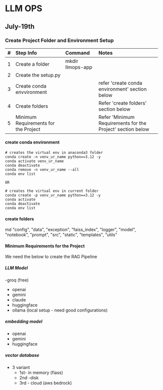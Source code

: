 # LLM OPS 

## July-19th

### Create Project Folder and Environment Setup

|#| Step Info | Command   | Notes   |
|:---:| :---   | :--- | :--- |
|1| Create a folder  | mkdir llmops-app |    |
|2| Create the setup.py||
|3| Create conda envvironment| | refer 'create conda environment' section below
|4| Create  folders ||Refer 'create folders' section below
|5| Minimum Requirements for the Project|| Refer 'Minimum Requirements for the Project' section below



#### create conda environment

```
# creates the virtual env in anaconda3 folder
conda create -n venv_ur_name python==3.12 -y
conda activate venv_ur_name
conda deactivate
conda remove -n venv_ur_name --all
conda env list

OR

# creates the virtual env in current folder
conda create -p venv_ur_name python==3.12 -y
conda activate
conda deactivate
conda env list
```

#### create folders

md "config", "data", "exception", "faiss_index", "logger", "model", "notebook", "prompt", "src", "static", "templates", "utils"


#### Minimum Requirements for the Project
We need the below to create the RAG Pipeline

##### LLM Model 
   -groq (free)
   - openai
   - gemini
   - claude
   - huggingface
   - ollama (local setup - need good configurations)
##### embedding model
   - openai
   - gemini 
   - huggingface
##### vector database
   - 3 variant 
     - 1st- in memory (fiass)
     - 2nd -disk
     - 3rd - cloud (aws bedrock)


